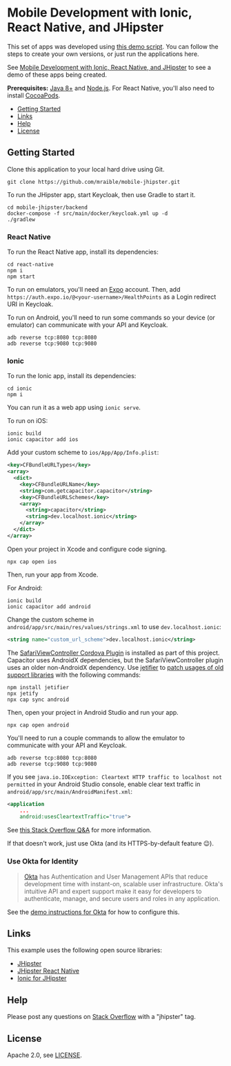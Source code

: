 # Mobile Development with Ionic, React Native, and JHipster

This set of apps was developed using [this demo script](https://github.com/mraible/mobile-jhipster/blob/master/demo.adoc). You can follow the steps to create your own versions, or just run the applications here.

See [Mobile Development with Ionic, React Native, and JHipster](https://developer.okta.com/blog/2020/04/27/mobile-development-ionic-react-native-jhipster) to see a demo of these apps being created.

**Prerequisites:** [Java 8+](http://adoptopenjdk.com) and [Node.js](https://maven.apache.org). For React Native, you'll also need to install [CocoaPods](https://cocoapods.org/).

* [Getting Started](#getting-started)
* [Links](#links)
* [Help](#help)
* [License](#license)

## Getting Started

Clone this application to your local hard drive using Git.

```
git clone https://github.com/mraible/mobile-jhipster.git
```

To run the JHipster app, start Keycloak, then use Gradle to start it.

```
cd mobile-jhipster/backend
docker-compose -f src/main/docker/keycloak.yml up -d
./gradlew
```

### React Native

To run the React Native app, install its dependencies:

```
cd react-native
npm i
npm start
```

To run on emulators, you'll need an [Expo](https://expo.io/) account. Then, add `https://auth.expo.io/@<your-username>/HealthPoints` as a Login redirect URI in Keycloak.

To run on Android, you'll need to run some commands so your device (or emulator) can communicate with your API and Keycloak.

```shell
adb reverse tcp:8080 tcp:8080
adb reverse tcp:9080 tcp:9080
```

### Ionic

To run the Ionic app, install its dependencies:

```
cd ionic
npm i
```

You can run it as a web app using `ionic serve`. 

To run on iOS:

```
ionic build
ionic capacitor add ios
```

Add your custom scheme to `ios/App/App/Info.plist`:

```xml
<key>CFBundleURLTypes</key>
<array>
  <dict>
    <key>CFBundleURLName</key>
    <string>com.getcapacitor.capacitor</string>
    <key>CFBundleURLSchemes</key>
    <array>
      <string>capacitor</string>
      <string>dev.localhost.ionic</string>
    </array>
  </dict>
</array>
```

Open your project in Xcode and configure code signing.

```shell
npx cap open ios
```

Then, run your app from Xcode.

For Android:

```shell
ionic build
ionic capacitor add android
```

Change the custom scheme in `android/app/src/main/res/values/strings.xml` to use `dev.localhost.ionic`:

```xml
<string name="custom_url_scheme">dev.localhost.ionic</string>
```

The [SafariViewController Cordova Plugin](https://github.com/EddyVerbruggen/cordova-plugin-safariviewcontroller) is installed as part of this project. Capacitor uses AndroidX dependencies, but the SafariViewController plugin uses an older non-AndroidX dependency. Use [jetifier](https://developer.android.com/studio/command-line/jetifier) to [patch usages of old support libraries](https://capacitorjs.com/docs/android/troubleshooting#error-package-android-support-does-not-exist) with the following commands:

```
npm install jetifier
npx jetify
npx cap sync android
```   

Then, open your project in Android Studio and run your app.

```
npx cap open android
```

You'll need to run a couple commands to allow the emulator to communicate with your API and Keycloak.

```
adb reverse tcp:8080 tcp:8080
adb reverse tcp:9080 tcp:9080
```

If you see `java.io.IOException: Cleartext HTTP traffic to localhost not permitted` in your Android Studio console, enable clear text traffic in `android/app/src/main/AndroidManifest.xml`:

```xml
<application
    ...
    android:usesCleartextTraffic="true">
```

See [this Stack Overflow Q&A](https://stackoverflow.com/questions/45940861/android-8-cleartext-http-traffic-not-permitted) for more information.

If that doesn't work, just use Okta (and its HTTPS-by-default feature 😉).

### Use Okta for Identity

> [Okta](https://developer.okta.com/) has Authentication and User Management APIs that reduce development time with instant-on, scalable user infrastructure. Okta's intuitive API and expert support make it easy for developers to authenticate, manage, and secure users and roles in any application.

See the [demo instructions for Okta](demo.adoc#use-okta-for-identity) for how to configure this.

## Links

This example uses the following open source libraries:

* [JHipster](https://www.jhipster.tech)
* [JHipster React Native](https://github.com/ruddell/generator-jhipster-react-native)
* [Ionic for JHipster](https://github.com/oktadeveloper/generator-jhipster-ionic)

## Help

Please post any questions on [Stack Overflow](https://www.stackoverflow.com) with a "jhipster" tag.

## License

Apache 2.0, see [LICENSE](LICENSE).
